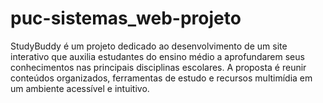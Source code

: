 # puc-sistemas_web-projeto
StudyBuddy é um projeto dedicado ao desenvolvimento de um site interativo que auxilia estudantes do ensino médio a aprofundarem seus conhecimentos nas principais disciplinas escolares. A proposta é reunir conteúdos organizados, ferramentas de estudo e recursos multimídia em um ambiente acessível e intuitivo.
